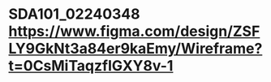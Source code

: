 # SDA101_02240348 https://www.figma.com/design/ZSFLY9GkNt3a84er9kaEmy/Wireframe?t=0CsMiTaqzfIGXY8v-1

